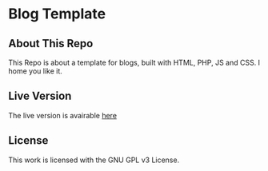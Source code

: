 # Blog Template

  ## About This Repo

  This Repo is about a template for blogs, built with HTML, PHP, JS and CSS. I home you like it.

  ## Live Version 

  The live version is avairable [here](http://mrriky54.github.io/blog)

  ## License
  
  This work is licensed with the GNU GPL v3 License.
